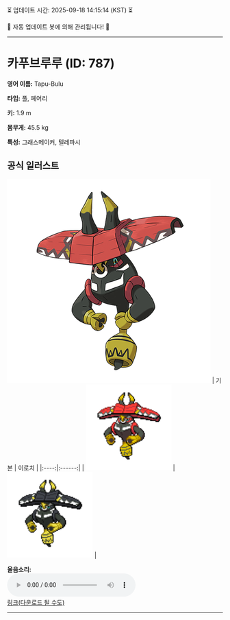 
⏳ 업데이트 시간: 2025-09-18 14:15:14 (KST) ⏳

🤖 자동 업데이트 봇에 의해 관리됩니다! 🤖

---

# 카푸브루루 (ID: 787)
**영어 이름:** Tapu-Bulu

**타입:** 풀, 페어리

**키:** 1.9 m

**몸무게:** 45.5 kg

**특성:** 그래스메이커, 텔레파시

## 공식 일러스트
![](https://raw.githubusercontent.com/PokeAPI/sprites/master/sprites/pokemon/other/official-artwork/787.png)
| 기본 | 이로치 |
|:----:|:------:|
| <img src="https://raw.githubusercontent.com/PokeAPI/sprites/master/sprites/pokemon/787.png" width="200"> | <img src="https://raw.githubusercontent.com/PokeAPI/sprites/master/sprites/pokemon/shiny/787.png" width="200"> |

**울음소리:**<br><audio controls src="https://raw.githubusercontent.com/PokeAPI/cries/main/cries/pokemon/latest/787.ogg"></audio><br> [링크(다운로드 될 수도)](https://raw.githubusercontent.com/PokeAPI/cries/main/cries/pokemon/latest/787.ogg)


---
